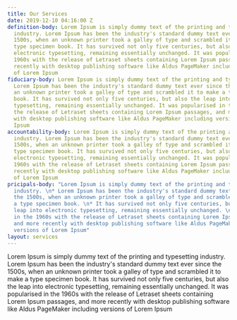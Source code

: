 ```yaml
---
title: Our Services
date: 2019-12-10 04:16:00 Z
definition-body: Lorem Ipsum is simply dummy text of the printing and typesetting
  industry. Lorem Ipsum has been the industry's standard dummy text ever since the
  1500s, when an unknown printer took a galley of type and scrambled it to make a
  type specimen book. It has survived not only five centuries, but also the leap into
  electronic typesetting, remaining essentially unchanged. It was popularised in the
  1960s with the release of Letraset sheets containing Lorem Ipsum passages, and more
  recently with desktop publishing software like Aldus PageMaker including versions
  of Lorem Ipsum
fiduciary-body: Lorem Ipsum is simply dummy text of the printing and typesetting industry.
  Lorem Ipsum has been the industry's standard dummy text ever since the 1500s, when
  an unknown printer took a galley of type and scrambled it to make a type specimen
  book. It has survived not only five centuries, but also the leap into electronic
  typesetting, remaining essentially unchanged. It was popularised in the 1960s with
  the release of Letraset sheets containing Lorem Ipsum passages, and more recently
  with desktop publishing software like Aldus PageMaker including versions of Lorem
  Ipsum
accountability-body: Lorem Ipsum is simply dummy text of the printing and typesetting
  industry. Lorem Ipsum has been the industry's standard dummy text ever since the
  1500s, when an unknown printer took a galley of type and scrambled it to make a
  type specimen book. It has survived not only five centuries, but also the leap into
  electronic typesetting, remaining essentially unchanged. It was popularised in the
  1960s with the release of Letraset sheets containing Lorem Ipsum passages, and more
  recently with desktop publishing software like Aldus PageMaker including versions
  of Lorem Ipsum
pricipals-body: "Lorem Ipsum is simply dummy text of the printing and typesetting
  industry. \n* Lorem Ipsum has been the industry's standard dummy text ever since
  the 1500s, when an unknown printer took a galley of type and scrambled it to make
  a type specimen book. \n* It has survived not only five centuries, but also the
  leap into electronic typesetting, remaining essentially unchanged. \n* It was popularised
  in the 1960s with the release of Letraset sheets containing Lorem Ipsum passages,
  and more recently with desktop publishing software like Aldus PageMaker including
  versions of Lorem Ipsum"
layout: services
---
```


Lorem Ipsum is simply dummy text of the printing and typesetting industry. Lorem Ipsum has been the industry's standard dummy text ever since the 1500s, when an unknown printer took a galley of type and scrambled it to make a type specimen book. It has survived not only five centuries, but also the leap into electronic typesetting, remaining essentially unchanged. It was popularised in the 1960s with the release of Letraset sheets containing Lorem Ipsum passages, and more recently with desktop publishing software like Aldus PageMaker including versions of Lorem Ipsum
